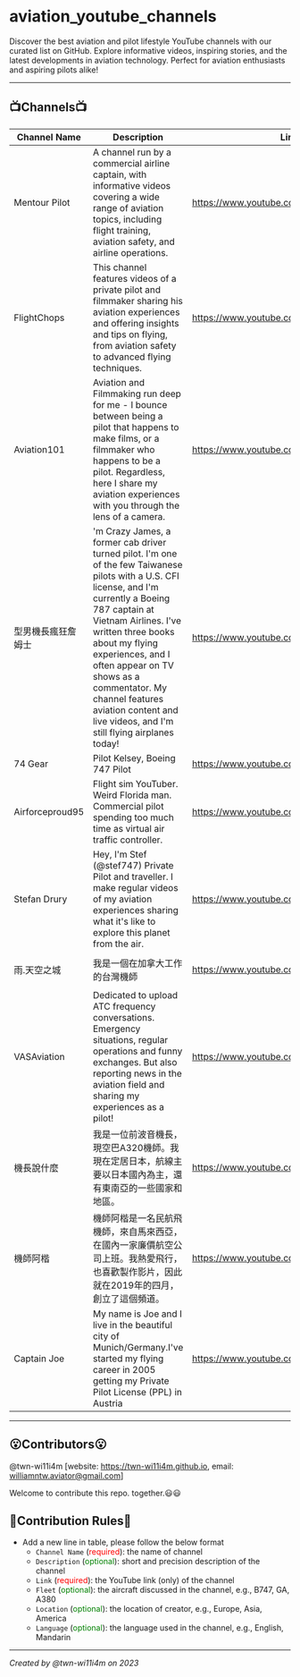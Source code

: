 # aviation_youtube_channels
Discover the best aviation and pilot lifestyle YouTube channels with our curated list on GitHub. Explore informative videos, inspiring stories, and the latest developments in aviation technology. Perfect for aviation enthusiasts and aspiring pilots alike!

----------

## 📺Channels📺

| Channel Name | Description | Link | Fleet | Location | Language |
| ------------ | ----------- | ---- | ----- | -------- | -------- |
| Mentour Pilot | A channel run by a commercial airline captain, with informative videos covering a wide range of aviation topics, including flight training, aviation safety, and airline operations. | https://www.youtube.com/@MentourPilot/ | B737 | Europe | English
| FlightChops | This channel features videos of a private pilot and filmmaker sharing his aviation experiences and offering insights and tips on flying, from aviation safety to advanced flying techniques. | https://www.youtube.com/@FlightChops/ | GA | Europe | English
| Aviation101 | Aviation and Filmmaking run deep for me - I bounce between being a pilot that happens to make films, or a filmmaker who happens to be a pilot. Regardless, here I share my aviation experiences with you through the lens of a camera. | https://www.youtube.com/@Aviation101 | GA | United States | English
| 型男機長瘋狂詹姆士 | 'm Crazy James, a former cab driver turned pilot. I'm one of the few Taiwanese pilots with a U.S. CFI license, and I'm currently a Boeing 787 captain at Vietnam Airlines. I've written three books about my flying experiences, and I often appear on TV shows as a commentator. My channel features aviation content and live videos, and I'm still flying airplanes today! | https://www.youtube.com/@crazyjames787/ | B787 | Asia | Taiwanese
| 74 Gear | Pilot Kelsey, Boeing 747 Pilot | https://www.youtube.com/@74gear/ | B747 | United States | English
| Airforceproud95 | Flight sim YouTuber. Weird Florida man. Commercial pilot spending too much time as virtual air traffic controller. | https://www.youtube.com/@Airforceproud95/ | Flight Sim | United States | English
| Stefan Drury | Hey, I'm Stef (@stef747) Private Pilot and traveller. I make regular videos of my aviation experiences sharing what it's like to explore this planet from the air.| https://www.youtube.com/@StefanDrury/ | GA | Australia | English
| 雨.天空之城 | 我是一個在加拿大工作的台灣機師 | https://www.youtube.com/@FayuYang/ | DASH 8 Q400 | Canada | Taiwanese
| VASAviation | Dedicated to upload ATC frequency conversations. Emergency situations, regular operations and funny exchanges. But also reporting news in the aviation field and sharing my experiences as a pilot! | https://www.youtube.com/@VASAviation/ | ATC | United States | English 
| 機長說什麼 | 我是一位前波音機長，現空巴A320機師。我現在定居日本，航線主要以日本國內為主，還有東南亞的一些國家和地區。 | https://www.youtube.com/@FlywithRyan | A320, B787 | Asia | Mandarin
| 機師阿楷 | 機師阿楷是一名民航飛機師，來自馬來西亞，在國內一家廉價航空公司上班。我熱愛飛行，也喜歡製作影片，因此就在2019年的四月，創立了這個頻道。 |https://www.youtube.com/@PilotAhkai | A320 | Asia | Mandarin
| Captain Joe | My name is Joe and I live in the beautiful city of Munich/Germany.I've started my flying career in 2005 getting my Private Pilot License (PPL) in Austria | https://www.youtube.com/@flywithcaptainjoe | B747 | Europe | English








----------

## 😮Contributors😮
@twn-wi11i4m [website: https://twn-wi11i4m.github.io, email: williamntw.aviator@gmail.com]

Welcome to contribute this repo. together.😃😃

## 🫡Contribution Rules🫡
- Add a new line in table, please follow the below format
    - ```Channel Name``` (<span style="color:red">required</span>): the name of channel
    - ```Description``` (<span style="color:green">optional</span>): short and precision description of the channel
    - ```Link``` (<span style="color:red">required</span>): the YouTube link (only) of the channel
    - ```Fleet``` (<span style="color:green">optional</span>): the aircraft discussed in the channel, e.g., B747, GA, A380
    - ```Location``` (<span style="color:green">optional</span>): the location of creator, e.g., Europe, Asia, America
    - ```Language``` (<span style="color:green">optional</span>): the language used in the channel, e.g., English, Mandarin

----------
*Created by @twn-wi11i4m on 2023*
